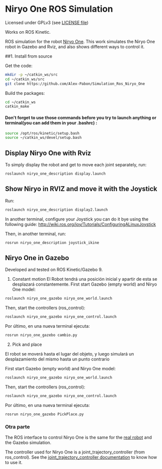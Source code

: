 # Niryo One ROS Simulation
Licensed under GPLv3 (see [LICENSE file](https://github.com/NiryoRobotics/niryo_one_ros_simulation/blob/master/LICENSE))

Works on ROS Kinetic.

ROS simulation for the robot [Niryo One](https://niryo.com/niryo-one/). This work simulates the Niryo One robot in Gazebo and Rviz, and also shows different ways to control it.



##1. Install from source

Get the code:

```bash
mkdir -p ~/catkin_ws/src
cd ~/catkin_ws/src
git clone https://github.com/Alex-Pabon/Simulation_Ros_Niryo_One
```

Build the packages:

```bash
cd ~/catkin_ws
catkin_make
```


#### Don't forget to use those commands before you try to launch anything or terminal(you can add them in your .bashrc) : ####

```bash
source /opt/ros/kinetic/setup.bash 
source ~/catkin_ws/devel/setup.bash
```

## Display Niryo One with Rviz

To simply display the robot and get to move each joint separately, run:

```bash
roslaunch niryo_one_description display.launch
```

## Show Niryo in RVIZ and move it with the Joystick
Run: 
```bash
roslaunch niryo_one_description display2.launch
```

In another terminal, configure your Joystick you can do it bye using the following guide:
http://wiki.ros.org/joy/Tutorials/ConfiguringALinuxJoystick

Then, in another terminal, run:
```bash
rosrun niryo_one_description joystick_ikine
```

## Niryo One in Gazebo
Developed and tested on ROS Kinetic/Gazebo 9.

1. Constant motion
El Robot tendrá una posición inicial y apartir de esta se desplazará constantemente.
First start Gazebo (empty world) and Niryo One model:

```bash
roslaunch niryo_one_gazebo niryo_one_world.launch
```

Then, start the controllers (ros_control):

```bash
roslaunch niryo_one_gazebo niryo_one_control.launch
```

Por último, en una nueva terminal ejecuta:
```bash
rosrun niryo_one_gazebo cambio.py
```

2. Pick and place

El robot se moverá hasta el lugar del objeto, y luego simulará un desplazamiento del mismo hasta un punto contrario

First start Gazebo (empty world) and Niryo One model:

```bash
roslaunch niryo_one_gazebo niryo_one_world.launch
```

Then, start the controllers (ros_control):

```bash
roslaunch niryo_one_gazebo niryo_one_control.launch
```

Por último, en una nueva terminal ejecuta:

```bash
rosrun niryo_one_gazebo PickPlace.py
```


### Otra parte



The ROS interface to control Niryo One is the same for the [real robot](https://github.com/NiryoRobotics/niryo_one_ros) and the Gazebo simulation.

The controller used for Niryo One is a joint\_trajectory\_controller (from ros\_control). See the [joint\_trajectory\_controller documentation](http://wiki.ros.org/joint_trajectory_controller) to know how to use it.


